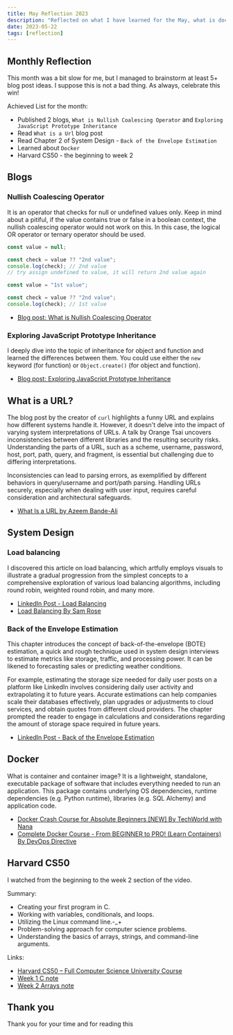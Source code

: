 ```yaml
---
title: May Reflection 2023
description: "Reflected on what I have learned for the May, what is docker and its usage, Harvard CS50, Back of the Envelope Estimation from System Design."
date: 2023-05-22
tags: [reflection]
---
```


## Monthly Reflection

This month was a bit slow for me, but I managed to brainstorm at least 5+ blog post ideas. I suppose this is not a bad thing. As always, celebrate this win!

Achieved List for the month:

- Published 2 blogs, `What is Nullish Coalescing Operator` and `Exploring JavaScript Prototype Inheritance`
- Read `What is a Url` blog post
- Read Chapter 2 of System Design - `Back of the Envelope Estimation`
- Learned about `Docker`
- Harvard CS50 - the beginning to week 2

## Blogs

### Nullish Coalescing Operator

It is an operator that checks for null or undefined values only. Keep in mind about a pitiful, if the value contains true or false in a boolean context, the nullish coalescing operator would not work on this. In this case, the logical OR operator or ternary operator should be used.

```js
const value = null;

const check = value ?? "2nd value";
console.log(check); // 2nd value
// try assign undefined to value, it will return 2nd value again
```

```js
const value = "1st value";

const check = value ?? "2nd value";
console.log(check); // 1st value
```

- [Blog post: What is Nullish Coalescing Operator](https://victoriacheng15.vercel.app/posts/what-is-nullish-coalescing-operator)

### Exploring JavaScript Prototype Inheritance

I deeply dive into the topic of inheritance for object and function and learned the differences between them. You could use either the `new` keyword (for function) or `Object.create()` (for object and function).

- [Blog post: Exploring JavaScript Prototype Inheritance](https://victoriacheng15.vercel.app/posts/exploring-javascript-prototype-inheritance)

## What is a URL?

The blog post by the creator of `curl` highlights a funny URL and explains how different systems handle it. However, it doesn't delve into the impact of varying system interpretations of URLs. A talk by Orange Tsai uncovers inconsistencies between different libraries and the resulting security risks. Understanding the parts of a URL, such as a scheme, username, password, host, port, path, query, and fragment, is essential but challenging due to differing interpretations.

Inconsistencies can lead to parsing errors, as exemplified by different behaviors in query/username and port/path parsing. Handling URLs securely, especially when dealing with user input, requires careful consideration and architectural safeguards.

- [What Is a URL by Azeem Bande-Ali](https://azeemba.com/posts/what-is-a-url.html)

## System Design

### Load balancing

I discovered this article on load balancing, which artfully employs visuals to illustrate a gradual progression from the simplest concepts to a comprehensive exploration of various load balancing algorithms, including round robin, weighted round robin, and many more.

- [LinkedIn Post - Load Balancing](https://www.linkedin.com/posts/victoriacheng15_coding-programming-softwareengineering-activity-7055203132854702080-RUZD/?utm_source=share&utm_medium=member_desktop)
- [Load Balancing By Sam Rose](https://samwho.dev/load-balancing/)

### Back of the Envelope Estimation

This chapter introduces the concept of back-of-the-envelope (BOTE) estimation, a quick and rough technique used in system design interviews to estimate metrics like storage, traffic, and processing power. It can be likened to forecasting sales or predicting weather conditions.

For example, estimating the storage size needed for daily user posts on a platform like LinkedIn involves considering daily user activity and extrapolating it to future years. Accurate estimations can help companies scale their databases effectively, plan upgrades or adjustments to cloud services, and obtain quotes from different cloud providers. The chapter prompted the reader to engage in calculations and considerations regarding the amount of storage space required in future years.

- [LinkedIn Post - Back of the Envelope Estimation](https://www.linkedin.com/posts/victoriacheng15_coding-programming-softwareengineering-activity-7059558550699716608-NvqI?utm_source=share&utm_medium=member_desktop)

## Docker

What is container and container image? It is a lightweight, standalone, executable package of software that includes everything needed to run an application. This package contains underlying OS dependencies, runtime dependencies (e.g. Python runtime), libraries (e.g. SQL Alchemy) and application code.

- [Docker Crash Course for Absolute Beginners [NEW] By TechWorld with Nana](https://www.youtube.com/watch?v=pg19Z8LL06wp)
- [Complete Docker Course - From BEGINNER to PRO! (Learn Containers) By DevOps Directive](https://www.youtube.com/watch?v=RqTEHSBrYFw)

## Harvard CS50

I watched from the beginning to the week 2 section of the video.

Summary:

- Creating your first program in C.
- Working with variables, conditionals, and loops.
- Utilizing the Linux command line.-\_+
- Problem-solving approach for computer science problems.
- Understanding the basics of arrays, strings, and command-line arguments.

Links:

- [Harvard CS50 – Full Computer Science University Course](https://www.youtube.com/watch?v=8mAITcNt710&t=22852s)
- [Week 1 C note](https://cs50.harvard.edu/x/2023/notes/1/)
- [Week 2 Arrays note](https://cs50.harvard.edu/x/2023/notes/2/)

## Thank you

Thank you for your time and for reading this
